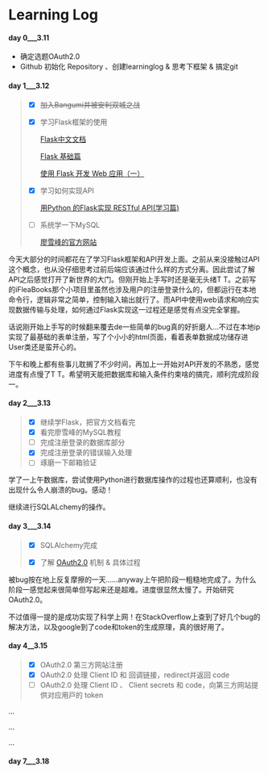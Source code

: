 # Learning Log

#### day 0___3.11

- 确定选题OAuth2.0
- Github 初始化 Repository 、创建learninglog & 思考下框架 & 搞定git

#### day 1___3.12

> - [x] ~~加入Bangumi并被安利双城之战~~
>
> - [x] 学习Flask框架的使用
>
>   [Flask中文文档](https://dormousehole.readthedocs.io/en/1.1.2/quickstart.html)
>
>   [Flask 基础篇](https://zhuanlan.zhihu.com/p/44859752)
>
>   [使用 Flask 开发 Web 应用（一）](https://segmentfault.com/a/1190000008404692)
>
> - [x] 学习如何实现API
>
>   [用Python 的Flask实现 RESTful API(学习篇)](https://www.jianshu.com/p/33160c224732)
>
> - [ ] 系统学一下MySQL
>
>   [廖雪峰的官方网站](https://www.liaoxuefeng.com/wiki/1177760294764384)
>

今天大部分的时间都花在了学习Flask框架和API开发上面。之前从来没接触过API这个概念，也从没仔细思考过前后端应该通过什么样的方式分离。因此尝试了解API之后感觉打开了新世界的大门。但刚开始上手写时还是毫无头绪T T。之前写的iFleaBooks那个小项目里虽然也涉及用户的注册登录什么的，但都运行在本地命令行，逻辑非常之简单，控制输入输出就行了。而API中使用web请求和响应实现数据传输与处理，如何通过Flask实现这一过程还是感觉有点没完全掌握。

话说刚开始上手写的时候翻来覆去de一些简单的bug真的好折磨人...不过在本地ip实现了最基础的表单注册，写了个小小的html页面，看着表单数据成功储存进User类还是蛮开心的。

下午和晚上都有些事儿耽搁了不少时间，再加上一开始对API开发的不熟悉，感觉进度有点慢了T T。希望明天能把数据库和输入条件约束啥的搞完，顺利完成阶段一。

#### day 2___3.13

> - [x] 继续学Flask，把官方文档看完
> - [x] 看完廖雪峰的MySQL教程
> - [ ] 完成注册登录的数据库部分
> - [x] 完成注册登录的错误输入处理
> - [ ] 琢磨一下邮箱验证

学了一上午数据库，尝试使用Python进行数据库操作的过程也还算顺利，也没有出现什么令人崩溃的bug。感动！

继续进行SQLALchemy的操作。

#### day 3___3.14

> - [x] SQLAlchemy完成
>
> - [x] 了解 [OAuth2.0](https://www.ruanyifeng.com/blog/2014/05/oauth_2_0.html) 机制 & 具体过程

被bug按在地上反复摩擦的一天......anyway上午把阶段一粗糙地完成了。为什么阶段一感觉起来很简单但写起来还是超难。进度很显然太慢了。开始研究OAuth2.0。

不过值得一提的是成功实现了科学上网！在StackOverflow上查到了好几个bug的解决方法，以及google到了code和token的生成原理，真的很好用了。

#### day 4__3.15

> - [x] OAuth2.0 第三⽅⽹站注册
> - [x] OAuth2.0 处理 Client ID 和 回调链接，redirect并返回 code 
> - [ ] OAuth2.0 处理 Client ID 、 Client secrets 和 code，向第三⽅⽹站提供对应⽤⼾的 token



...

...

...

#### day 7___3.18

